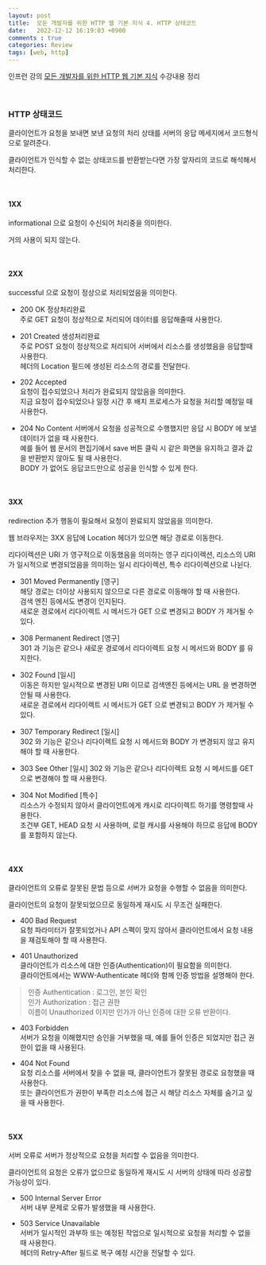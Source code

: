 ```yaml
---
layout: post
title:  모든 개발자를 위한 HTTP 웹 기본 지식 4. HTTP 상태코드
date:   2022-12-12 16:19:03 +0900
comments : true
categories: Review
tags: [web, http]
---
```


인프런 강의 [모든 개발자를 위한 HTTP 웹 기본 지식](https://www.inflearn.com/course/http-%EC%9B%B9-%EB%84%A4%ED%8A%B8%EC%9B%8C%ED%81%AC) 수강내용 정리

<br>

### HTTP 상태코드

클라이언트가 요청을 보내면 보낸 요청의 처리 상태를 서버의 응답 메세지에서 코드형식으로 알려준다.

클라이언트가 인식할 수 없는 상태코드를 반환받는다면 가장 앞자리의 코드로 해석해서 처리한다.

<br>

#### 1XX

informational 으로 요청이 수신되어 처리중을 의미한다.

거의 사용이 되지 않는다.

<br>

#### 2XX

successful 으로 요청이 정상으로 처리되었음을 의미한다.

- 200 OK 정상처리완료    
주로 GET 요청이 정상적으로 처리되어 데이터를 응답해줄때 사용한다.

- 201 Created 생성처리완료    
주로 POST 요청이 정상적으로 처리되어 서버에서 리소스를 생성했음을 응답할때 사용한다.    
헤더의 Location 필드에 생성된 리소스의 경로를 전달한다.

- 202 Accepted    
요청이 접수되었으나 처리가 완료되지 않았음을 의미한다.    
지금 요청이 접수되었으나 일정 시간 후 배치 프로세스가 요청을 처리할 예정일 때 사용한다.

- 204 No Content
서버에서 요청을 성공적으로 수행했지만 응답 시 BODY 에 보낼 데이터가 없을 때 사용한다.    
예를 들어 웹 문서의 편집기에서 save 버튼 클릭 시 같은 화면을 유지하고 결과 값을 반환받지 않아도 될 때 사용한다.    
BODY 가 없어도 응답코드만으로 성공을 인식할 수 있게 한다.

<br>

#### 3XX

redirection 추가 행동이 필요해서 요청이 완료되지 않았음을 의미한다.

웹 브라우저는 3XX 응답에 Location 헤더가 있으면 해당 경로로 이동한다.

리다이렉션은 URI 가 영구적으로 이동했음을 의미하는 영구 리다이렉션, 리소스의 URI 가 일시적으로 변경되었음을 의미하는 일시 리다이렉션, 특수 리다이렉션으로 나뉜다.

- 301 Moved Permanently [영구]    
해당 경로는 더이상 사용되지 않으므로 다른 경로로 이동해야 할 때 사용한다.    
검색 엔진 등에서도 변경이 인지된다.    
새로운 경로에서 리다이렉트 시 메서드가 GET 으로 변경되고 BODY 가 제거될 수 있다.

- 308 Permanent Redirect [영구]    
301 과 기능은 같으나 새로운 경로에서 리다이렉트 요청 시 메서드와 BODY 를 유지한다.

- 302 Found [일시]    
이동은 하지만 일시적으로 변경된 URI 이므로 검색엔진 등에서는 URL 을 변경하면 안될 때 사용한다.     
새로운 경로에서 리다이렉트 시 메서드가 GET 으로 변경되고 BODY 가 제거될 수 있다.

- 307 Temporary Redirect [일시]    
302 와 기능은 같으나 리다이렉트 요청 시 메서드와 BODY 가 변경되지 않고 유지해야 할 때 사용한다.    

- 303 See Other [일시]
302 와 기능은 같으나 리다이렉트 요청 시 메서드를 GET 으로 변경해야 할 때 사용한다.

- 304 Not Modified [특수]    
리소스가 수정되지 않아서 클라이언트에게 캐시로 리다이렉트 하기를 명령할때 사용한다.    
조건부 GET, HEAD 요청 시 사용하며, 로컬 캐시를 사용해야 하므로 응답에 BODY 를 포함하지 않는다.

<br>

#### 4XX

클라이언트의 오류로 잘못된 문법 등으로 서버가 요청을 수행할 수 없음을 의미한다.

클라이언트의 요청이 잘못되었으므로 동일하게 재시도 시 무조건 실패한다.

- 400 Bad Request    
요청 파라미터가 잘못되었거나 API 스펙이 맞지 않아서 클라이언트에서 요청 내용을 재검토해야 할 때 사용한다.

- 401 Unauthorized    
클라이언트가 리소스에 대한 인증(Authentication)이 필요함을 의미한다.    
클라이언트에서는 WWW-Authenticate 헤더와 함께 인증 방법을 설명해야 한다.    
> 인증 Authentication : 로그인, 본인 확인    
> 인가 Authorization : 접근 권한    
이름이 Unauthorized 이지만 인가가 아닌 인증에 대한 오류 반환이다.

- 403 Forbidden    
서버가 요청을 이해했지만 승인을 거부했을 때, 예를 들어 인증은 되었지만 접근 권한이 없을 때 사용된다.

- 404 Not Found    
요청 리소스를 서버에서 찾을 수 없을 때, 클라이언트가 잘못된 경로로 요청했을 때 사용한다.    
또는 클라이언트가 권한이 부족한 리소스에 접근 시 해당 리소스 자체를 숨기고 싶을 때 사용한다.    

<br>

#### 5XX

서버 오류로 서버가 정상적으로 요청을 처리할 수 없음을 의미한다.

클라이언트의 요청은 오류가 없으므로 동일하게 재시도 시 서버의 상태에 따라 성공할 가능성이 있다.

- 500 Internal Server Error    
서버 내부 문제로 오류가 발생했을 때 사용한다.    

- 503 Service Unavailable    
서버가 일시적인 과부하 또는 예정된 작업으로 일시적으로 요청을 처리할 수 없을 때 사용한다.    
헤더의 Retry-After 필드로 복구 예정 시간을 전달할 수 있다.

<br>

